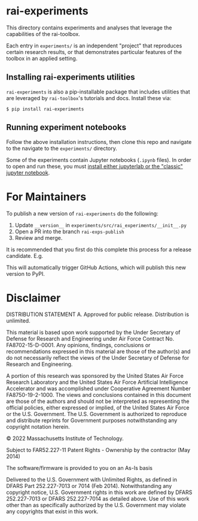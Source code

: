 # rai-experiments

This directory contains experiments and analyses that leverage the capabilities of the rai-toolbox.

Each entry in `experiments/` is an independent "project" that reproduces certain research results, or
that demonstrates particular features of the toolbox in an applied setting.


## Installing rai-experiments utilities

`rai-experiments` is also a pip-installable package that includes utilities that are leveraged by `rai-toolbox`'s tutorials and docs.
Install these via:

```console
$ pip install rai-experiments
```

## Running experiment notebooks

Follow the above installation instructions, then clone this repo and navigate to the navigate to the `experiments/` directory.

Some of the experiments contain Jupyter notebooks (`.ipynb` files). In order to open and run these, you must [install
either jupyterlab or the "classic" jupyter notebook](https://jupyter.org/install).


# For Maintainers

To publish a new version of `rai-experiments` do the following:

1. Update `__version__` in `experiments/src/rai_experiments/__init__.py`
2. Open a PR into the branch `rai-exps-publish`
3. Review and merge.

It is recommended that you first do this complete this process for a release candidate. E.g. 

This will automatically trigger GitHub Actions, which will publish this new version to PyPI.

# Disclaimer

DISTRIBUTION STATEMENT A. Approved for public release. Distribution is unlimited.

This material is based upon work supported by the Under Secretary of Defense for Research and Engineering under Air Force Contract No. FA8702-15-D-0001. Any opinions, findings, conclusions or recommendations expressed in this material are those of the author(s) and do not necessarily reflect the views of the Under Secretary of Defense for Research and Engineering.

A portion of this research was sponsored by the United States Air Force Research Laboratory and the United States Air Force Artificial Intelligence Accelerator and was accomplished under Cooperative Agreement Number FA8750-19-2-1000. The views and conclusions contained in this document are those of the authors and should not be interpreted as representing the official policies, either expressed or implied, of the United States Air Force or the U.S. Government. The U.S. Government is authorized to reproduce and distribute reprints for Government purposes notwithstanding any copyright notation herein.

© 2022 Massachusetts Institute of Technology.

Subject to FAR52.227-11 Patent Rights - Ownership by the contractor (May 2014)

The software/firmware is provided to you on an As-Is basis

Delivered to the U.S. Government with Unlimited Rights, as defined in DFARS Part 252.227-7013 or 7014 (Feb 2014). Notwithstanding any copyright notice, U.S. Government rights in this work are defined by DFARS 252.227-7013 or DFARS 252.227-7014 as detailed above. Use of this work other than as specifically authorized by the U.S. Government may violate any copyrights that exist in this work.
